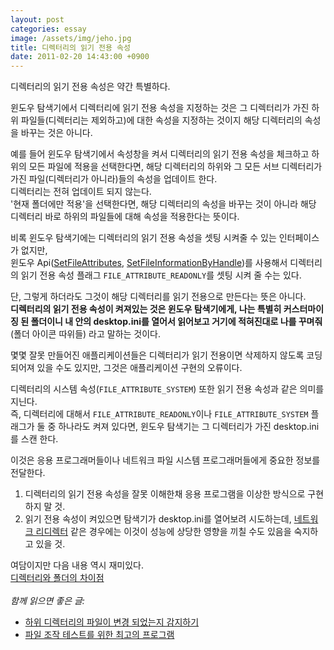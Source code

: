 ```yaml
---
layout: post
categories: essay
image: /assets/img/jeho.jpg
title: 디렉터리의 읽기 전용 속성
date: 2011-02-20 14:43:00 +0900
---
```


디렉터리의 읽기 전용 속성은 약간 특별하다.

윈도우 탐색기에서 디렉터리에 읽기 전용 속성을 지정하는 것은 그 디렉터리가 가진 하위 파일들(디렉터리는 제외하고)에 대한 속성을 지정하는 것이지 해당 디렉터리의 속성을 바꾸는 것은 아니다.

예를 들어 윈도우 탐색기에서 속성창을 켜서 디렉터리의 읽기 전용 속성을 체크하고 하위의 모든 파일에 적용을 선택한다면, 해당 디렉터리의 하위와 그 모든 서브 디렉터리가 가진 파일(디렉터리가 아니라)들의 속성을 업데이트 한다.  
디렉터리는 전혀 업데이트 되지 않는다.  
'현재 폴더에만 적용'을 선택한다면, 해당 디렉터리의 속성을 바꾸는 것이 아니라 해당 디렉터리 바로 하위의 파일들에 대해 속성을 적용한다는 뜻이다.

비록 윈도우 탐색기에는 디렉터리의 읽기 전용 속성을 셋팅 시켜줄 수 있는 인터페이스가 없지만,  
윈도우 Api([SetFileAttributes](https://docs.microsoft.com/en-us/windows/win32/api/fileapi/nf-fileapi-setfileattributesw), [SetFileInformationByHandle](https://docs.microsoft.com/en-us/windows/win32/api/fileapi/nf-fileapi-setfileinformationbyhandle))를 사용해서 디렉터리의 읽기 전용 속성 플래그 `FILE_ATTRIBUTE_READONLY`를 셋팅 시켜 줄 수는 있다.  

단, 그렇게 하더라도 그것이 해당 디렉터리를 읽기 전용으로 만든다는 뜻은 아니다.  
**디렉터리의 읽기 전용 속성이 켜져있는 것은 윈도우 탐색기에게, 나는 특별히 커스터마이징 된 폴더이니 내 안의 desktop.ini를 열어서 읽어보고 거기에 적혀진대로 나를 꾸며줘**(폴더 아이콘 따위들) 라고 말하는 것이다.

몇몇 잘못 만들어진 애플리케이션들은 디렉터리가 읽기 전용이면 삭제하지 않도록 코딩 되어져 있을 수도 있지만, 그것은 애플리케이션 구현의 오류이다.

디렉터리의 시스템 속성(`FILE_ATTRIBUTE_SYSTEM`) 또한 읽기 전용 속성과 같은 의미를 지닌다.  
즉, 디렉터리에 대해서 `FILE_ATTRIBUTE_READONLY`이나 `FILE_ATTRIBUTE_SYSTEM` 플래그가 둘 중 하나라도 켜져 있다면, 윈도우 탐색기는 그 디렉터리가 가진 desktop.ini를 스캔 한다.

이것은 응용 프로그래머들이나 네트워크 파일 시스템 프로그래머들에게 중요한 정보를 전달한다.  
1. 디렉터리의 읽기 전용 속성을 잘못 이해한채 응용 프로그램을 이상한 방식으로 구현하지 말 것.  
2. 읽기 전용 속성이 켜있으면 탐색기가 desktop.ini를 열어보려 시도하는데, [네트워크 리디렉터](https://docs.microsoft.com/en-us/windows-hardware/drivers/ifs/what-is-a-network-redirector-) 같은 경우에는 이것이 성능에 상당한 영향을 끼칠 수도 있음을 숙지하고 있을 것.

여담이지만 다음 내용 역시 재미있다.  
[디렉터리와 폴더의 차이점](https://devblogs.microsoft.com/oldnewthing/20110216-00/?p=11473)
<br>
<br>
*함께 읽으면 좋은 글:*
* [하위 디렉터리의 파일이 변경 되었는지 감지하기](/essay/2010/12/20/하위-디렉터리의-파일이-변경-되었는지-감지하기.html)
* [파일 조작 테스트를 위한 최고의 프로그램](/programming/2010/12/27/파일-조작-테스트를-위한-최고의-프로그램.html)